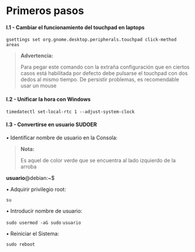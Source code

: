 # Primeros pasos

#### I.1 - Cambiar el funcionamiento del touchpad en laptops

~~~
gsettings set org.gnome.desktop.peripherals.touchpad click-method areas
~~~

> **Advertencia:**
> <p> <p>
>  
> Para pegar este comando con la extraña configuración que en ciertos casos está habilitada por defecto debe pulsarse el touchpad con dos dedos al mismo tiempo. De persistir problemas, es recomendable usar un mouse



#### I.2 - Unificar la hora con Windows

~~~
timedatectl set-local-rtc 1 --adjust-system-clock
~~~



#### I.3 - Convertirse en usuario SUDOER

• Identificar nombre de usuario en la Consola:

> **Nota:**
> <p> <p>
>  
> Es aquel de color verde que se encuentra al lado izquierdo de la arroba 

**usuario**@debian:~$


• Adquirir privilegio root:

~~~
su
~~~


• Introducir nombre de usuario:
 
`sudo usermod -aG sudo` `usuario`


• Reiniciar el Sistema:

~~~
sudo reboot
~~~

